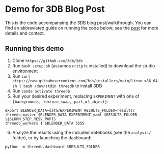 # Demo for 3DB Blog Post

This is the code accompanying the 3DB blog post/walkthrough. You can find an abbreviated guide on running the code below; see the [post](https://gradientscience.org/3db/) for more details and context. 

## Running this demo

1. Clone `https://github.com/3db/3db`
2. Run `bash setup.sh` (assumes `unzip` is installed) to download the studio environment
3. Run `curl https://raw.githubusercontent.com/3db/installers/main/linux_x86_64.sh | bash /dev/stdin threedb` to install 3DB
4. Run `conda activate threedb`
5. Run your desired experiment, replacing `EXPERIMENT` with one of `{backgrounds, texture_swap, part_of_object}`:
  ```
  export BLENDER_DATA=data/EXPERIMENT RESULTS_FOLDER=results/
  threedb_master $BLENDER_DATA EXPERIMENT.yaml $RESULTS_FOLDER \$SLURM_STEP_RESV_PORTS
  threedb_workers 1 $BLENDER_DATA 5555
  ```
6. Analyze the results using the included notebooks (see the `analysis/` folder), or by launching the dashboard:
  ```
  python -m threedb.dashboard $RESULTS_FOLDER
  ```
